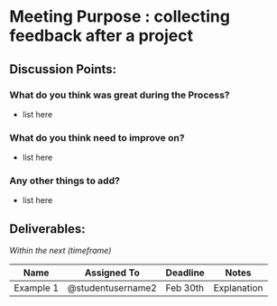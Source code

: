 
# Meeting Purpose : collecting feedback after a project

## Discussion Points:
### What do you think was great during the Process?
* list here

### What do you think need to improve on? 
* list here

### Any other things to add?
* list here

## Deliverables:
*Within the next (timeframe)*

Name  | Assigned To | Deadline | Notes
------|-------------|----------|------
Example 1 | @studentusername2 | Feb 30th | Explanation


